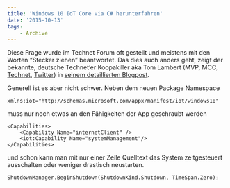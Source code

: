 ```yaml
---
title: 'Windows 10 IoT Core via C# herunterfahren'
date: '2015-10-13'
tags:
    - Archive
---
```


Diese Frage wurde im Technet Forum oft gestellt und meistens mit den Worten “Stecker ziehen” beantwortet. Das dies auch anders geht, zeigt der bekannte, deutsche Technet’er Koopakiller aka Tom Lambert (MVP, MCC, [Technet](https://social.msdn.microsoft.com/profile/koopakiller/), [Twitter](https://twitter.com/Koopakiller100ton)) in [seinem detaillierten Blogpost](http://code-13.net/Content/Blog/1252).

Generell ist es aber nicht schwer. Neben dem neuen Package Namespace

```
xmlns:iot="http://schemas.microsoft.com/appx/manifest/iot/windows10"

```

muss nur noch etwas an den Fähigkeiten der App geschraubt werden

```
<Capabilities>
    <Capability Name="internetClient" />
    <iot:Capability Name="systemManagement"/>
</Capabilities>

```

und schon kann man mit nur einer Zeile Quelltext das System zeitgesteuert ausschalten oder weniger drastisch neustarten.

```
ShutdownManager.BeginShutdown(ShutdownKind.Shutdown, TimeSpan.Zero);

```
